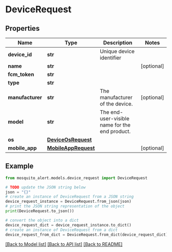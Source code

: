 # DeviceRequest


## Properties

Name | Type | Description | Notes
------------ | ------------- | ------------- | -------------
**device_id** | **str** | Unique device identifier | 
**name** | **str** |  | [optional] 
**fcm_token** | **str** |  | 
**type** | **str** |  | 
**manufacturer** | **str** | The manufacturer of the device. | [optional] 
**model** | **str** | The end-user-visible name for the end product. | 
**os** | [**DeviceOsRequest**](DeviceOsRequest.md) |  | 
**mobile_app** | [**MobileAppRequest**](MobileAppRequest.md) |  | [optional] 

## Example

```python
from mosquito_alert.models.device_request import DeviceRequest

# TODO update the JSON string below
json = "{}"
# create an instance of DeviceRequest from a JSON string
device_request_instance = DeviceRequest.from_json(json)
# print the JSON string representation of the object
print(DeviceRequest.to_json())

# convert the object into a dict
device_request_dict = device_request_instance.to_dict()
# create an instance of DeviceRequest from a dict
device_request_from_dict = DeviceRequest.from_dict(device_request_dict)
```
[[Back to Model list]](../README.md#documentation-for-models) [[Back to API list]](../README.md#documentation-for-api-endpoints) [[Back to README]](../README.md)


